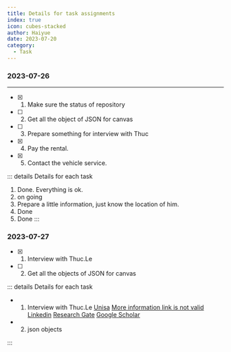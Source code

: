 ```yaml
---
title: Details for task assignments
index: true
icon: cubes-stacked
author: Haiyue
date: 2023-07-20
category:
  - Task
---
```


### 2023-07-26
---
- [x] 01. Make sure the status of repository
- [ ] 02. Get all the object of JSON for canvas
- [ ] 03. Prepare something for interview with Thuc
- [x] 04. Pay the rental.
- [x] 05. Contact the vehicle service.

::: details Details for each task
01. Done. Everything is ok.
02. on going
03. Prepare a little information, just know the location of him.
04. Done
05. Done
:::

### 2023-07-27
- [x] 01. Interview with Thuc.Le
- [ ] 02. Get all the objects of JSON for canvas

::: details Details for each task
- 01. Interview with Thuc.Le
  [Unisa](https://people.unisa.edu.au/thuc.le)
  [More information link is not valid](https://lo.unisa.edu.au/user/view.php?id=139614&course=29677)
  [Linkedin](https://www.linkedin.com/in/thuc-le-b79b9633/?originalSubdomain=au)
  [Research Gate](https://www.researchgate.net/profile/Thuc-Le-2)
  [Google Scholar](https://scholar.google.com.au/citations?hl=en&user=wMSCRxUAAAAJ&view_op=list_works&sortby=pubdate)
  
- 02. json objects
  
:::